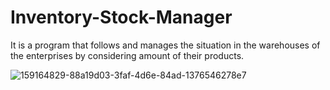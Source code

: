 # Inventory-Stock-Manager
It is a program that follows and manages the situation in the warehouses of the enterprises by considering amount of their products.

![159164829-88a19d03-3faf-4d6e-84ad-1376546278e7](https://user-images.githubusercontent.com/101986482/173889657-1d5bc668-0aeb-4834-9ab2-6db9a0444d66.gif)

